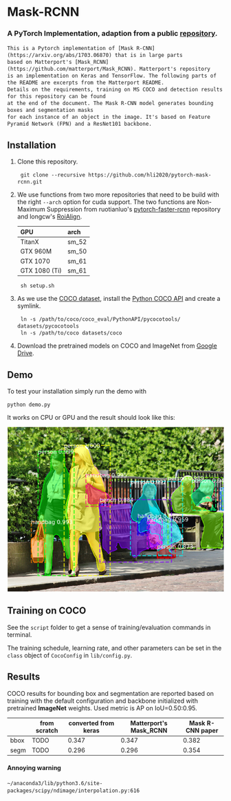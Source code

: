 # Mask-RCNN
### A PyTorch Implementation, adaption from a public [repository](https://github.com/multimodallearning/pytorch-mask-rcnn).





```Shell
This is a Pytorch implementation of [Mask R-CNN](https://arxiv.org/abs/1703.06870) that is in large parts
based on Matterport's [Mask_RCNN](https://github.com/matterport/Mask_RCNN). Matterport's repository
is an implementation on Keras and TensorFlow. The following parts of the README are excerpts from the Matterport README.
Details on the requirements, training on MS COCO and detection results for this repository can be found
at the end of the document. The Mask R-CNN model generates bounding boxes and segmentation masks
for each instance of an object in the image. It's based on Feature Pyramid Network (FPN) and a ResNet101 backbone.
```





## Installation
1. Clone this repository.

        git clone --recursive https://github.com/hli2020/pytorch-mask-rcnn.git

    
2. We use functions from two more repositories that need to be build with the right `--arch` option for cuda support.
The two functions are Non-Maximum Suppression from ruotianluo's [pytorch-faster-rcnn](https://github.com/ruotianluo/pytorch-faster-rcnn)
repository and longcw's [RoiAlign](https://github.com/longcw/RoIAlign.pytorch).

    | GPU | arch |
    | --- | --- |
    | TitanX | sm_52 |
    | GTX 960M | sm_50 |
    | GTX 1070 | sm_61 |
    | GTX 1080 (Ti) | sm_61 |

        sh setup.sh

3. As we use the [COCO dataset](http://cocodataset.org/#home),
install the [Python COCO API](https://github.com/cocodataset/cocoapi) and
create a symlink.

        ln -s /path/to/coco/coco_eval/PythonAPI/pycocotools/ datasets/pycocotools
        ln -s /path/to/coco datasets/coco

4. Download the pretrained models on COCO and ImageNet from
[Google Drive](https://drive.google.com/open?id=1LXUgC2IZUYNEoXr05tdqyKFZY0pZyPDc).

## Demo

To test your installation simply run the demo with

    python demo.py

It works on CPU or GPU and the result should look like this:

![](assets/park.png)

## Training on COCO
See the    `script` folder to get a sense of training/evaluation commands in terminal.

The training schedule, learning rate, and other parameters can be set in the `class`
object of `CocoConfig` in `lib/config.py`.

## Results

COCO results for bounding box and segmentation are reported based on training
with the default configuration and backbone initialized with pretrained
**ImageNet** weights. Used metric is AP on IoU=0.50:0.95.

|    | from scratch | converted from keras | Matterport's Mask_RCNN | Mask R-CNN paper |
| --- | --- | --- | --- | --- |
| bbox | TODO | 0.347 | 0.347 | 0.382 |
| segm | TODO | 0.296 | 0.296 | 0.354 |


#### Annoying warning
``~/anaconda3/lib/python3.6/site-packages/scipy/ndimage/interpolation.py:616``



